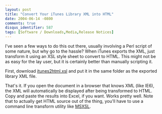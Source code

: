 ```yaml
---
layout: post
title: "Convert Your iTunes Library XML into HTML"
date: 2004-06-14 -0800
comments: true
disqus_identifier: 587
tags: [Software / Downloads,Media,Release Notices]
---
```

I've seen a few ways to do this out there, usually involving a Perl
script of some nature, but why go to the hassle? When iTunes exports the
XML, just transform it using an XSL style sheet to convert to HTML. This
might not be as easy for the lay user, but it is certainly better than
manually scripting it.
 
 First, download
[itunes2html.xsl](https://onedrive.live.com/redir?resid=C2CB832A5EC9B707!45399&authkey=!AF9UiQVmyJO_DrY&ithint=file%2cxsl)
and put it in the same folder as the exported library XML file.
 
 That's it. If you open the document in a browser that knows XML (like
IE6), the XML will automatically be displayed after being transformed to
HTML. Copy and paste the results into Excel, if you want. Works pretty
well. Note that to actually get HTML source out of the thing, you'll
have to use a command line transform utility like
[MSXSL](http://www.amazon.com/exec/obidos/ASIN/http://www.microsoft.com/downloads/details.aspx?FamilyId=2FB55371-C94E-4373-B0E9-DB4816552E41&displaylang=en/mhsvortex).
